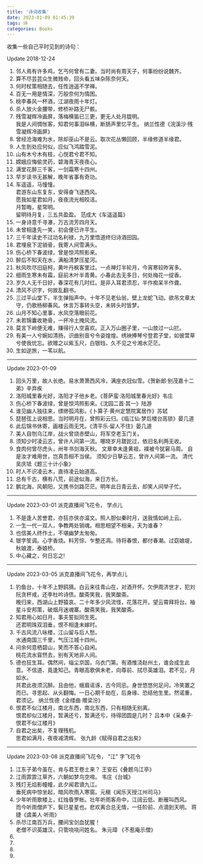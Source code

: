 ```yaml
---
title: '诗词收集'
date: 2023-01-09 01:45:39
tags: 诗
categories: Books
---
```


收集一些自己平时见到的诗句：

<!-- more -->

Update 2018-12-24

1. 邻人焉有许多鸡，乞丐何曾有二妻。当时尚有周天子，何事纷纷说魏齐。
1. 算不尽芸芸众生微贱命，回头看五味杂陈奈何天。
1. 何时杖策相随去，任性逍遥不学禅。
1. 百无一用是情深，万般奈何为情困。
1. 桃李春风一杯酒，江湖夜雨十年灯。
1. 杀人放火金腰带，修桥补路无尸骸。
1. 残雪凝辉冷画屏，落梅横笛已三更，更无人处月胧明。  
   我是人间惆怅客，知君何事泪纵横，断肠声里忆平生。 纳兰性德《浣溪沙·残雪凝辉冷画屏》
1. 曾经沧海难为水，除却巫山不是云。取次花丛懒回顾，半缘修道半缘君。
1. 人生到处应何似，应似飞鸿踏雪泥。
1. 山有木兮木有枝，心悦君兮君不知。
1. 嫦娥应悔偷灵药，碧海青天夜夜心。
1. 满堂花醉三千客，一剑霜寒十四州。
1. 早岁读书无甚解，晚年省事有奇功。
1. 车遥遥，马憧憧。  
   君游东山东复东，安得奋飞逐西风。  
   愿我如星君如月，夜夜流光相皎洁。  
   月暂晦，星常明。  
   留明待月复，三五共盈盈。 范成大《车遥遥篇》  
1. 一身诗意千寻瀑，万古流芳四月天。
1. 未曾相逢先一笑，初会便已许平生。
1. 三千年读史不过功名利禄，九万里悟道终归诗酒田园。
1. 君埋泉下泥销骨，我寄人间雪满头。
1. 伤心桥下春波绿，曾是惊鸿照影来。
1. 醉后不知天在水，满船清梦压星河。
1. 秋风吹尽旧庭柯，黄叶丹枫客里过。一点禅灯半轮月，今宵寒较昨宵多。
1. 细雨生寒未有霜，庭前木叶半青黄。小春此去无多日，何处梅花一绽香。
1. 岁久人无千日好，春深花有几时红。是非入耳君须忍，半作痴呆半作聋。
1. 清风不识字，何故乱翻书。
1. 三过平山堂下，半生弹指声中。十年不见老仙翁，壁上龙蛇飞动。欲吊文章太守，仍歌杨柳春风。休言万事转头空，未转头时皆梦。
1. 山月不知心里事，水风空落眼前花。
1. 未若锦囊收艳骨，一抔冷土掩风流。
1. 莫言下岭便无难，赚得行人空喜欢。正入万山圈子里，一山放过一山拦。
1. 有美一人兮婉如清扬，识曲别音兮令姿煌煌。绣袂捧琴兮登君子堂，如彼萱草兮使我忧忘。欲赠之以紫玉尺，白银珰，久不见之兮湘水茫茫。
1. 生如逆旅，一苇以航。
---
Update 2023-01-09
1. 回头万里，故人长绝。易水萧萧西风冷，满座衣冠似雪。《贺新郎·别茂嘉十二弟》辛弃疾
1. 洛阳城里春光好，洛阳才子他乡老。《菩萨蛮·洛阳城里春光好》韦庄
1. 伤心桥下春波绿，曾是惊鸿照影来。《沈园二首·其一》陆游
1. 谁见幽人独往来，缥缈孤鸿影。《卜算子·黄州定慧院寓居作》苏轼
1. 琵琶弦上说相思。当时明月在，曾照彩云归。《临江仙·梦后楼台高锁》晏几道
1. 此后锦书休寄，画楼云雨无凭。《清平乐·留人不住》晏几道
1. 美人自刎乌江岸，战火曾烧赤壁山，将军空老玉门关。
1. 须知少时凌云志，曾许人间第一流。哪晓岁月蹉跎过，依旧名利两无收。
1. 食肉何曾尽虎头，卅年书剑海天秋。
   文章幸未逢黄祖，襆被今犹窘马周。
   自是汝才难用世，岂真吾相不当侯。
   须知少日拏云志，曾许人间第一流。 清代吴庆坻《题三十计小象》 
1. 时人不识凌云木，直待凌云始道高。
1. 总有千古，横有八荒，前途似海，来日方长。
1. 鹏北海，风朝阳，又携书剑路茫茫。明年此日青云去，却笑人间举子忙。
---
Update 2023-03-01 派克直播间飞花令， 学点儿
1. 不是逢人苦誉君，亦狂亦侠亦温文。照人胆似秦时月，送我情如岭上云。 
1. 一生一代一双人，争教两处销魂。相思相望不相亲，天为谁春？
1. 也信美人终作土，不堪幽梦太匆匆。
1. 银字笙调。心字香烧。料芳悰、乍整还凋。待将春恨，都付春潮。过窈娘堤，秋娘渡，泰娘桥。 
1. 中心藏之，何日忘之!
---
Update 2023-03-05 派克直播间飞花令，再学点儿
1. 钓鱼台，十年不上野鸥猜。白云来往青山在，对酒开怀。欠伊周济世才，犯刘阮贪杯戒，还李杜吟诗债。酸斋笑我，我笑酸斋。  
   晚归来，西湖山上野猿哀。二十年多少风流怪，花落花开。望云霄拜将台。袖星斗安邦策，破烟月迷魂寨。酸斋笑我，我笑酸斋。  
1. 知君用心如日月，事夫誓拟同生死。  
   还君明珠双泪垂，恨不相逢未嫁时。  
1. 千古风流八咏楼，江山留与后人愁。  
   水通南国三千里，气压江城十四州。  
1. 问余何意栖碧山，笑而不答心自闲。  
   桃花流水窅然去，别有天地非人间。  
1. 德也狂生耳。偶然间，缁尘京国，乌衣门第。有酒惟浇赵州土，谁会成生此意。不信道、竟逢知己。青眼高歌俱未老，向尊前、拭尽英雄泪。君不见，月如水。  
共君此夜须沉醉。且由他，蛾眉谣诼，古今同忌。身世悠悠何足问，冷笑置之而已。寻思起、从头翻悔。一日心期千劫在，后身缘、恐结他生里。然诺重，君须记。 纳兰性德《金缕曲·赠梁汾》
1. 恨君不似江楼月，南北东西，南北东西，只有相随无别离。  
恨君却似江楼月，暂满还亏，暂满还亏，待得团圆是几时？ 吕本中《采桑子·恨君不似江楼月》  
1. 自君之出矣，不复理残机。  
思君如满月，夜夜减清辉。 张九龄《赋得自君之出矣》
---
Update 2023-03-08 派克直播间飞花令， "江" 字飞花令
1. 江东子弟今虽在，肯与君王卷土来？ 王安石《叠题乌江亭》
1. 江雨霏霏江草齐，六朝如梦鸟空啼。 韦庄《台城》
1. 残灯无焰影幢幢，此夕闻君谪九江。  
   垂死病中惊坐起，暗风吹雨入寒窗。元稹《闻乐天授江州司马》
1. 少年听雨歌楼上，红烛昏罗帐。壮年听雨客舟中，江阔云低、断雁叫西风。  
   而今听雨僧庐下，鬓已星星也。悲欢离合总无情，一任阶前、点滴到天明。 蒋捷《虞美人·听雨》
1. 杀尽江南百万兵，腰间宝剑血犹腥！  
   老僧不识英雄汉，只管哓哓问姓名。 朱元璋 《不惹庵示僧》
1. 
1. 
1. 
1. 


